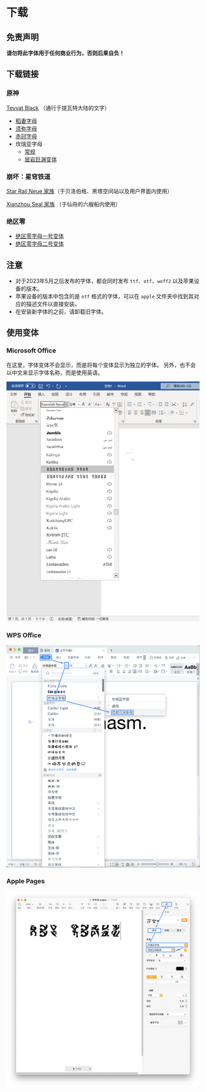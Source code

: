 # 下载

## 免责声明

**请勿将此字体用于任何商业行为，否则后果自负！**

## 下载链接

### 原神

[Teyvat Black](https://github.com/SpeedyOrc-C/HoYo-Glyphs/releases/tag/teyvat-black-1.003) （通行于提瓦特大陆的文字）

- [稻妻字母](font/genshin-impact/inazuma/InazumaNeue-Regular-1.000.otf)
- [须弥字母](font/genshin-impact/sumeru/SumeruNeue-Regular-0.007.otf)
- [赤冠字母](font/genshin-impact/deshret/DeshretNeue-Regular-1.002.otf)
- 坎瑞亚字母
  - [常规](font/genshin-impact/khaenriah/KhaenriahNeue-Regular-2.000.otf)
  - [层岩巨渊变体](font/genshin-impact/khaenriah/KhaenriahNeue-Chasm-2.000.otf)

### 崩坏：星穹铁道

[Star Rail Neue 家族](https://github.com/SpeedyOrc-C/Hoyo-Glyphs/releases/tag/star-rail-neue-1.100)（于贝洛伯格、黑塔空间站以及用户界面内使用）

[Xianzhou Seal 家族](https://github.com/SpeedyOrc-C/HoYo-Glyphs/releases/tag/xianzhou-seal-1.000) （于仙舟的六艘船内使用）

### 绝区零

- [绝区零字母一号变体](font/zenless-zone-zero/ZZZNeue-VariantA-0.003.otf)
- [绝区零字母二号变体](font/zenless-zone-zero/ZZZNeue-VariantB-0.003.otf)

## 注意

* 对于2023年5月之后发布的字体，都会同时发布 `ttf`、`otf`、`woff2` 以及苹果设备的版本。
* 苹果设备的版本中包含的是 `otf` 格式的字体，可以在 `apple` 文件夹中找到其对应的描述文件以直接安装。
* 在安装新字体的之前，请卸载旧字体。

## 使用变体

### Microsoft Office

在这里，字体变体不会显示，而是将每个变体显示为独立的字体。
另外，也不会以中文来显示字体名称，而是使用英语。

![在 Microsoft Office 中使用变体](font-variant-in-ms-office.png)

### WPS Office

![在 WPS 中使用变体](font-variant-in-wps.png)

### Apple Pages

![在苹果的 Pages 中使用变体](font-variant-in-pages.png)
